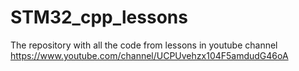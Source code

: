 # STM32_cpp_lessons
The repository with all the code from lessons in youtube channel https://www.youtube.com/channel/UCPUvehzx104F5amdudG46oA
